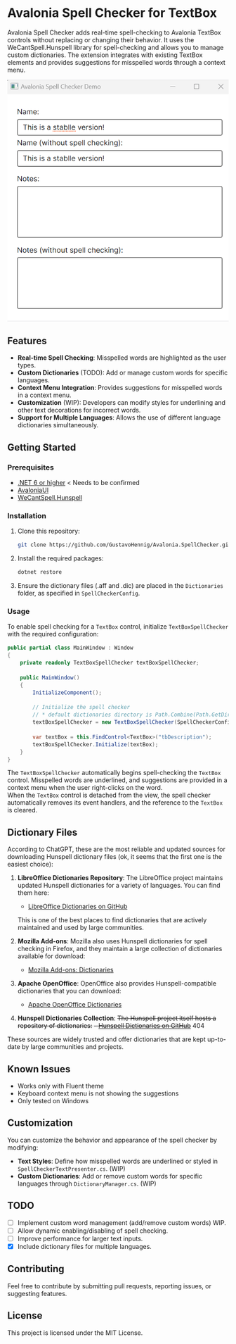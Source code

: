 
# Avalonia Spell Checker for TextBox


Avalonia Spell Checker adds real-time spell-checking to Avalonia TextBox controls without replacing or changing their behavior. It uses the WeCantSpell.Hunspell library for spell-checking and allows you to manage custom dictionaries. The extension integrates with existing TextBox elements and provides suggestions for misspelled words through a context menu.


![Demonstration screenshot](avalonia-spell-checker-demo.gif)

## Features

- **Real-time Spell Checking**: Misspelled words are highlighted as the user types.
- **Custom Dictionaries** (TODO): Add or manage custom words for specific languages. 
- **Context Menu Integration**: Provides suggestions for misspelled words in a context menu.
- **Customization** (WIP): Developers can modify styles for underlining and other text decorations for incorrect words.
- **Support for Multiple Languages**: Allows the use of different language dictionaries simultaneously.


## Getting Started

### Prerequisites

- [.NET 6 or higher](https://dotnet.microsoft.com/download) < Needs to be confirmed
- [AvaloniaUI](https://avaloniaui.net/)
- [WeCantSpell.Hunspell](https://github.com/WeCantSpell/Hunspell)

### Installation

1. Clone this repository:
   ```bash
   git clone https://github.com/GustavoHennig/Avalonia.SpellChecker.git
   ```

2. Install the required packages:
   ```bash
   dotnet restore
   ```

3. Ensure the dictionary files (.aff and .dic) are placed in the `Dictionaries` folder, as specified in `SpellCheckerConfig`.

### Usage

To enable spell checking for a `TextBox` control, initialize `TextBoxSpellChecker` with the required configuration:


```csharp
public partial class MainWindow : Window
{
    private readonly TextBoxSpellChecker textBoxSpellChecker;

    public MainWindow()
    {
        InitializeComponent();

        // Initialize the spell checker
        // * default dictionaries directory is Path.Combine(Path.GetDirectoryName(Assembly.GetExecutingAssembly().Location), "Dictionaries"))
        textBoxSpellChecker = new TextBoxSpellChecker(SpellCheckerConfig.Create("pt_BR", "en_GB"));

        var textBox = this.FindControl<TextBox>("tbDescription");
        textBoxSpellChecker.Initialize(textBox);
    }
}
```

The `TextBoxSpellChecker` automatically begins spell-checking the `TextBox` control. Misspelled words are underlined, and suggestions are provided in a context menu when the user right-clicks on the word.   
When the `TextBox` control is detached from the view, the spell checker automatically removes its event handlers, and the reference to the `TextBox` is cleared.


## Dictionary Files


According to ChatGPT, these are the most reliable and updated sources for downloading Hunspell dictionary files (ok, it seems that the first one is the easiest choice):


1. **LibreOffice Dictionaries Repository**:
   The LibreOffice project maintains updated Hunspell dictionaries for a variety of languages. You can find them here:
   - [LibreOffice Dictionaries on GitHub](https://github.com/LibreOffice/dictionaries)
   
   This is one of the best places to find dictionaries that are actively maintained and used by large communities.

2. **Mozilla Add-ons**:
   Mozilla also uses Hunspell dictionaries for spell checking in Firefox, and they maintain a large collection of dictionaries available for download:
   - [Mozilla Add-ons: Dictionaries](https://addons.mozilla.org/en-US/firefox/language-tools/)

3. **Apache OpenOffice**:
   OpenOffice also provides Hunspell-compatible dictionaries that you can download:
   - [Apache OpenOffice Dictionaries](https://extensions.openoffice.org/en/search?f%5B0%5D=field_project_tags%3A157)

4. **Hunspell Dictionaries Collection**:
   ~~The Hunspell project itself hosts a repository of dictionaries:~~
   ~~- [Hunspell Dictionaries on GitHub](https://github.com/hunspell/hunspell/tree/master/dictionaries)~~ 404

These sources are widely trusted and offer dictionaries that are kept up-to-date by large communities and projects.



## Known Issues


- Works only with Fluent theme
- Keyboard context menu is not showing the suggestions
- Only tested on Windows



## Customization

You can customize the behavior and appearance of the spell checker by modifying:

- **Text Styles**: Define how misspelled words are underlined or styled in `SpellCheckerTextPresenter.cs`. (WIP)
- **Custom Dictionaries**: Add or remove custom words for specific languages through `DictionaryManager.cs`. (WIP)

## TODO

- [ ] Implement custom word management (add/remove custom words) WIP.
- [ ] Allow dynamic enabling/disabling of spell checking.
- [ ] Improve performance for larger text inputs.
- [X] Include dictionary files for multiple languages.

## Contributing

Feel free to contribute by submitting pull requests, reporting issues, or suggesting features.

## License

This project is licensed under the MIT License.
